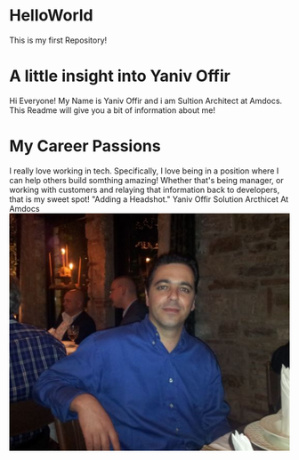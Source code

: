 # HelloWorld
This is my first Repository!
# A little insight into Yaniv Offir
Hi Everyone! My Name is Yaniv Offir and i am Sultion Architect at Amdocs. This Readme will give you a bit of information about me!

# My Career Passions
I really love working in tech. Specifically, I love being in a position where I can help others build somthing amazing!
Whether that's being manager, or working with customers and relaying that information back to developers, that is my sweet spot!
"Adding a Headshot."
Yaniv Offir
Solution Arcthicet At Amdocs 
![headshot](MyPic.JPG)
